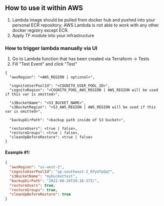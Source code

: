## How to use it within AWS

1. Lambda image should be pulled from docker hub and pushed into your personal ECR repository; AWS Lambda is not able to
   work with any other docker registry except ECR.
2. Apply TF module into your infrastructure

### How to trigger lambda manually via UI

1. Go to Lambda function that has been created via Terraform -> Tests
2. Fill "Test Event" and click "Test"

```
{
  "awsRegion": "<AWS_REGION | optional>",
  
  "cognitoUserPoolId": "<COGNITO_USER_POOL_ID>",
  "cognitoRegion": "<COGNITO_POOL_AWS_REGION | AWS_REGION will be used if this var is omitted>",
  
  "s3BucketName": "<S3_BUCKET_NAME>",
  "s3BucketRegion": "<S3_AWS_REGION | AWS_REGION will be used if this var is omitted>",
  
  "backupDirPath": "<backup path inside of S3 bucket>",
  
  "restoreUsers": <true | false>,
  "restoreGroups": <true | false>,
  "cleanUpBeforeRestore": <true | false>
}
```

#### Example #1:

```json
{
  "awsRegion": "us-west-2",
  "cognitoUserPoolId": "ap-southeast-2_EPyUfpQq7",
  "s3BucketName": "mybuckettest",
  "backupDirPath": "2022-08-26T20:16:37Z/",
  "restoreUsers": true,
  "restoreGroups": true,
  "cleanUpBeforeRestore": true
}
```
